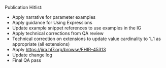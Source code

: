 Publication Hitlist:
* Apply narrative for parameter examples
* Apply guidance for Using Expressions
* Update example snippet references to use examples in the IG
* Apply technical corrections from QA review
* Technical correction on extensions to update value cardinality to 1..1 as appropriate (all extensions)
* Apply https://jira.hl7.org/browse/FHIR-45313
* Update change log
* Final QA pass
